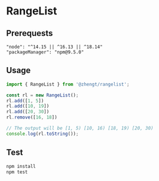 
# RangeList

## Prerequests


```
"node": "^14.15 || ^16.13 || ^18.14"
"packageManager": "npm@9.5.0"
```

## Usage

``` javascript
import { RangeList } from '@zhengt/rangelist';

const rl = new RangeList();
rl.add([1, 5])
rl.add([10, 19])
rl.add([20, 30])
rl.remove([16, 18])

// The output will be [1, 5) [10, 16) [18, 19) [20, 30)
console.log(rl.toString());

```

## Test

``` bash
npm install
npm test
```
